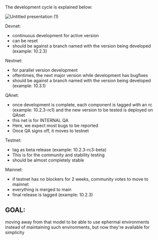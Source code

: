 The development cycle is explained below:

![Untitled presentation (1)](https://user-images.githubusercontent.com/8425762/170034170-7247a737-9d99-481d-9289-88d361275043.png)



Devnet:
 - continuous development for active version
 - can be reset
 - should be against a branch named with the version being developed (example: 10.2.3)

Nextnet:
 - for parallel version development
 - oftentimes, the next major version while development has bugfixes
 - should be against a branch named with the version being developed (example: 10.3.1)

QAnet:
 - once development is complete, each component is tagged with an rc (example: 10.2.3-rc1) and the new version to be tested is deployed on QAnet
 - this net is for INTERNAL QA
 - Here, we expect most bugs to be reported
 - Once QA signs off, it moves to testnet

Testnet:
 - tag as beta release (example: 10.2.3-rc3-beta)
 - This is for the community and stability testing
 - should be almost completely stable

Mainnet:
 - if testnet has no blockers for 2 weeks, community votes to move to mainnet
 - everything is merged to main
 - final release is tagged (example: 10.2.3)



## GOAL:
moving away from that model to be able to use ephermal environments instead of maintaining such environments, but now they're available for simplicity 
